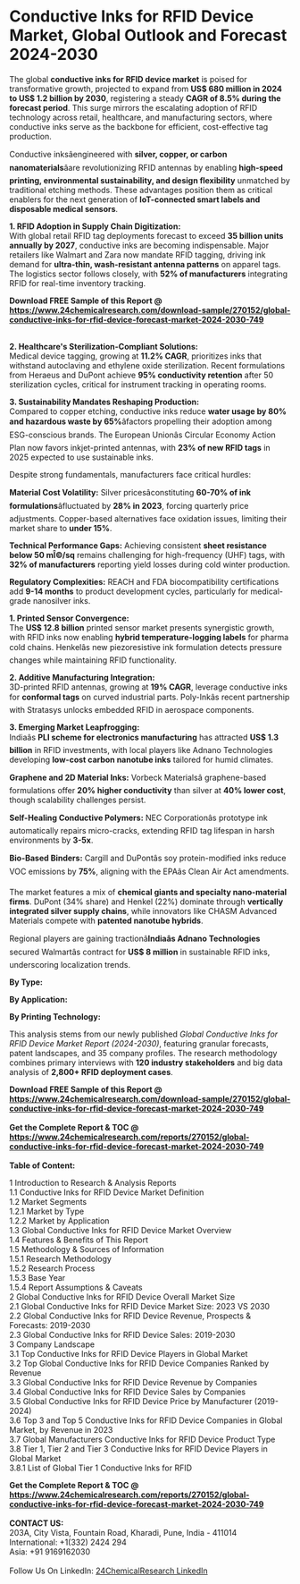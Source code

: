 <h1>Conductive Inks for RFID Device Market, Global Outlook and Forecast 2024-2030</h1><p>The global <strong>conductive inks for RFID device market</strong> is poised for transformative growth, projected to expand from <strong>US$ 680 million in 2024 to US$ 1.2 billion by 2030</strong>, registering a steady <strong>CAGR of 8.5% during the forecast period</strong>. This surge mirrors the escalating adoption of RFID technology across retail, healthcare, and manufacturing sectors, where conductive inks serve as the backbone for efficient, cost-effective tag production.</p><p>Conductive inksâengineered with <strong>silver, copper, or carbon nanomaterials</strong>âare revolutionizing RFID antennas by enabling <strong>high-speed printing, environmental sustainability, and design flexibility</strong> unmatched by traditional etching methods. These advantages position them as critical enablers for the next generation of <strong>IoT-connected smart labels and disposable medical sensors</strong>.</p><p><strong>1. RFID Adoption in Supply Chain Digitization:</strong><br>
With global retail RFID tag deployments forecast to exceed <strong>35 billion units annually by 2027</strong>, conductive inks are becoming indispensable. Major retailers like Walmart and Zara now mandate RFID tagging, driving ink demand for <strong>ultra-thin, wash-resistant antenna patterns</strong> on apparel tags. The logistics sector follows closely, with <strong>52% of manufacturers</strong> integrating RFID for real-time inventory tracking.</p><div><b>Download FREE Sample of this Report @ 
            <a href="https://www.24chemicalresearch.com/download-sample/270152/global-conductive-inks-for-rfid-device-forecast-market-2024-2030-749">
            https://www.24chemicalresearch.com/download-sample/270152/global-conductive-inks-for-rfid-device-forecast-market-2024-2030-749</a></b></div><br><p><strong>2. Healthcare's Sterilization-Compliant Solutions:</strong><br>
Medical device tagging, growing at <strong>11.2% CAGR</strong>, prioritizes inks that withstand autoclaving and ethylene oxide sterilization. Recent formulations from Heraeus and DuPont achieve <strong>95% conductivity retention</strong> after 50 sterilization cycles, critical for instrument tracking in operating rooms.</p><p><strong>3. Sustainability Mandates Reshaping Production:</strong><br>
Compared to copper etching, conductive inks reduce <strong>water usage by 80% and hazardous waste by 65%</strong>âfactors propelling their adoption among ESG-conscious brands. The European Unionâs Circular Economy Action Plan now favors inkjet-printed antennas, with <strong>23% of new RFID tags</strong> in 2025 expected to use sustainable inks.</p><p>Despite strong fundamentals, manufacturers face critical hurdles:</p><p><strong>Material Cost Volatility:</strong> Silver pricesâconstituting <strong>60-70% of ink formulations</strong>âfluctuated by <strong>28% in 2023</strong>, forcing quarterly price adjustments. Copper-based alternatives face oxidation issues, limiting their market share to <strong>under 15%</strong>.</p><p><strong>Technical Performance Gaps:</strong> Achieving consistent <strong>sheet resistance below 50 mÎ©/sq</strong> remains challenging for high-frequency (UHF) tags, with <strong>32% of manufacturers</strong> reporting yield losses during cold winter production.</p><p><strong>Regulatory Complexities:</strong> REACH and FDA biocompatibility certifications add <strong>9-14 months</strong> to product development cycles, particularly for medical-grade nanosilver inks.</p><p><strong>1. Printed Sensor Convergence:</strong><br>
The <strong>US$ 12.8 billion</strong> printed sensor market presents synergistic growth, with RFID inks now enabling <strong>hybrid temperature-logging labels</strong> for pharma cold chains. Henkelâs new piezoresistive ink formulation detects pressure changes while maintaining RFID functionality.</p><p><strong>2. Additive Manufacturing Integration:</strong><br>
3D-printed RFID antennas, growing at <strong>19% CAGR</strong>, leverage conductive inks for <strong>conformal tags</strong> on curved industrial parts. Poly-Inkâs recent partnership with Stratasys unlocks embedded RFID in aerospace components.</p><p><strong>3. Emerging Market Leapfrogging:</strong><br>
Indiaâs <strong>PLI scheme for electronics manufacturing</strong> has attracted <strong>US$ 1.3 billion</strong> in RFID investments, with local players like Adnano Technologies developing <strong>low-cost carbon nanotube inks</strong> tailored for humid climates.</p><p><strong>Graphene and 2D Material Inks:</strong> Vorbeck Materialsâ graphene-based formulations offer <strong>20% higher conductivity</strong> than silver at <strong>40% lower cost</strong>, though scalability challenges persist.</p><p><strong>Self-Healing Conductive Polymers:</strong> NEC Corporationâs prototype ink automatically repairs micro-cracks, extending RFID tag lifespan in harsh environments by <strong>3-5x</strong>.</p><p><strong>Bio-Based Binders:</strong> Cargill and DuPontâs soy protein-modified inks reduce VOC emissions by <strong>75%</strong>, aligning with the EPAâs Clean Air Act amendments.</p><p>The market features a mix of <strong>chemical giants and specialty nano-material firms</strong>. DuPont (34% share) and Henkel (22%) dominate through <strong>vertically integrated silver supply chains</strong>, while innovators like CHASM Advanced Materials compete with <strong>patented nanotube hybrids</strong>.</p><p>Regional players are gaining tractionâ<strong>Indiaâs Adnano Technologies</strong> secured Walmartâs contract for <strong>US$ 8 million</strong> in sustainable RFID inks, underscoring localization trends.</p><p><strong>By Type:</strong></p><p><strong>By Application:</strong></p><p><strong>By Printing Technology:</strong></p><p>This analysis stems from our newly published <em>Global Conductive Inks for RFID Device Market Report (2024-2030)</em>, featuring granular forecasts, patent landscapes, and 35 company profiles. The research methodology combines primary interviews with <strong>120 industry stakeholders</strong> and big data analysis of <strong>2,800+ RFID deployment cases</strong>.</p><div><b>Download FREE Sample of this Report @ 
            <a href="https://www.24chemicalresearch.com/download-sample/270152/global-conductive-inks-for-rfid-device-forecast-market-2024-2030-749">
            https://www.24chemicalresearch.com/download-sample/270152/global-conductive-inks-for-rfid-device-forecast-market-2024-2030-749</a></b></div><br><div><b>Get the Complete Report & TOC @ 
            <a href="https://www.24chemicalresearch.com/reports/270152/global-conductive-inks-for-rfid-device-forecast-market-2024-2030-749">
            https://www.24chemicalresearch.com/reports/270152/global-conductive-inks-for-rfid-device-forecast-market-2024-2030-749</a></b></div><br>
            <b>Table of Content:</b><p>1 Introduction to Research & Analysis Reports<br />
    1.1 Conductive Inks for RFID Device Market Definition<br />
    1.2 Market Segments<br />
        1.2.1 Market by Type<br />
        1.2.2 Market by Application<br />
    1.3 Global Conductive Inks for RFID Device Market Overview<br />
    1.4 Features & Benefits of This Report<br />
    1.5 Methodology & Sources of Information<br />
        1.5.1 Research Methodology<br />
        1.5.2 Research Process<br />
        1.5.3 Base Year<br />
        1.5.4 Report Assumptions & Caveats<br />
2 Global Conductive Inks for RFID Device Overall Market Size<br />
    2.1 Global Conductive Inks for RFID Device Market Size: 2023 VS 2030<br />
    2.2 Global Conductive Inks for RFID Device Revenue, Prospects & Forecasts: 2019-2030<br />
    2.3 Global Conductive Inks for RFID Device Sales: 2019-2030<br />
3 Company Landscape<br />
    3.1 Top Conductive Inks for RFID Device Players in Global Market<br />
    3.2 Top Global Conductive Inks for RFID Device Companies Ranked by Revenue<br />
    3.3 Global Conductive Inks for RFID Device Revenue by Companies<br />
    3.4 Global Conductive Inks for RFID Device Sales by Companies<br />
    3.5 Global Conductive Inks for RFID Device Price by Manufacturer (2019-2024)<br />
    3.6 Top 3 and Top 5 Conductive Inks for RFID Device Companies in Global Market, by Revenue in 2023<br />
    3.7 Global Manufacturers Conductive Inks for RFID Device Product Type<br />
    3.8 Tier 1, Tier 2 and Tier 3 Conductive Inks for RFID Device Players in Global Market<br />
        3.8.1 List of Global Tier 1 Conductive Inks for RFID</p><div><b>Get the Complete Report & TOC @ 
            <a href="https://www.24chemicalresearch.com/reports/270152/global-conductive-inks-for-rfid-device-forecast-market-2024-2030-749">
            https://www.24chemicalresearch.com/reports/270152/global-conductive-inks-for-rfid-device-forecast-market-2024-2030-749</a></b></div><br><b>CONTACT US:</b><br>
            203A, City Vista, Fountain Road, Kharadi, Pune, India - 411014<br>
            International: +1(332) 2424 294<br>
            Asia: +91 9169162030 <br><br>
            Follow Us On LinkedIn: <a href="https://www.linkedin.com/company/24chemicalresearch/">24ChemicalResearch LinkedIn</a>